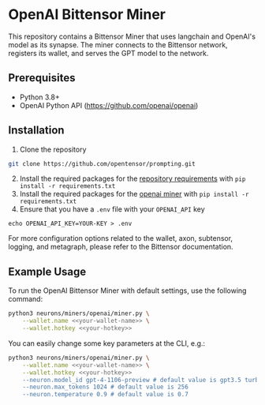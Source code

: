 # OpenAI Bittensor Miner
This repository contains a Bittensor Miner that uses langchain and OpenAI's model as its synapse. The miner connects to the Bittensor network, registers its wallet, and serves the GPT model to the network.

## Prerequisites

- Python 3.8+
- OpenAI Python API (https://github.com/openai/openai)

## Installation

1. Clone the repository 
```bash
git clone https://github.com/opentensor/prompting.git
```

2. Install the required packages for the [repository requirements](../../../requirements.txt) with `pip install -r requirements.txt`
3. Install the required packages for the [openai miner](requirements.txt) with `pip install -r requirements.txt`
3. Ensure that you have a `.env` file with your `OPENAI_API` key
```.env
echo OPENAI_API_KEY=YOUR-KEY > .env
```

For more configuration options related to the wallet, axon, subtensor, logging, and metagraph, please refer to the Bittensor documentation.

## Example Usage

To run the OpenAI Bittensor Miner with default settings, use the following command:

```bash
python3 neurons/miners/openai/miner.py \
    --wallet.name <<your-wallet-name>> \
    --wallet.hotkey <<your-hotkey>>     
```

You can easily change some key parameters at the CLI, e.g.:
```bash
python3 neurons/miners/openai/miner.py \
    --wallet.name <<your-wallet-name>> \
    --wallet.hotkey <<your-hotkey>> 
    --neuron.model_id gpt-4-1106-preview # default value is gpt3.5 turbo
    --neuron.max_tokens 1024 # default value is 256    
    --neuron.temperature 0.9 # default value is 0.7
```
